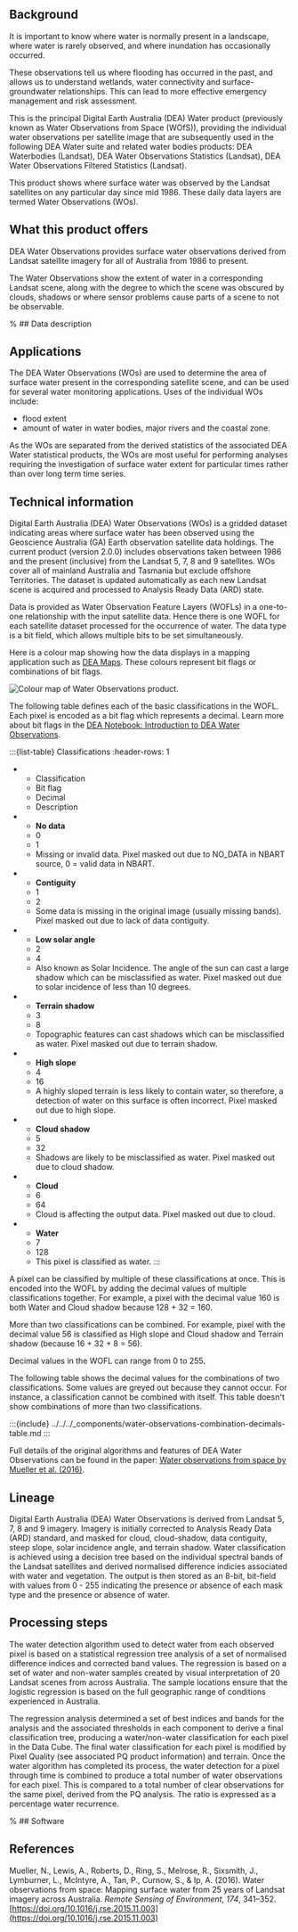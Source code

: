 ## Background

It is important to know where water is normally present in a landscape, where water is rarely observed, and where inundation has occasionally occurred.

These observations tell us where flooding has occurred in the past, and allows us to understand wetlands, water connectivity and surface-groundwater relationships. This can lead to more effective emergency management and risk assessment.

This is the principal Digital Earth Australia (DEA) Water product (previously known as Water Observations from Space (WOfS)), providing the individual water observations per satellite image that are subsequently used in the following DEA Water suite and related water bodies products: DEA Waterbodies (Landsat), DEA Water Observations Statistics (Landsat), DEA Water Observations Filtered Statistics (Landsat).

This product shows where surface water was observed by the Landsat satellites on any particular day since mid 1986. These daily data layers are termed Water Observations (WOs).

## What this product offers

DEA Water Observations provides surface water observations derived from Landsat satellite imagery for all of Australia from 1986 to present.

The Water Observations show the extent of water in a corresponding Landsat scene, along with the degree to which the scene was obscured by clouds, shadows or where sensor problems cause parts of a scene to not be observable.

% ## Data description

## Applications

The DEA Water Observations (WOs) are used to determine the area of surface water present in the corresponding satellite scene, and can be used for several water monitoring applications. Uses of the individual WOs include:
* flood extent
* amount of water in water bodies, major rivers and the coastal zone.

As the WOs are separated from the derived statistics of the associated DEA Water statistical products, the WOs are most useful for performing analyses requiring the investigation of surface water extent for particular times rather than over long term time series.

## Technical information

Digital Earth Australia (DEA) Water Observations (WOs) is a gridded dataset indicating areas where surface water has been observed using the Geoscience Australia (GA) Earth observation satellite data holdings. The current product (version 2.0.0) includes observations taken between 1986 and the present (inclusive) from the Landsat 5, 7, 8 and 9 satellites. WOs cover all of mainland Australia and Tasmania but exclude offshore Territories. The dataset is updated automatically as each new Landsat scene is acquired and processed to Analysis Ready Data (ARD) state. 

Data is provided as Water Observation Feature Layers (WOFLs) in a one-to-one relationship with the input satellite data. Hence there is one WOFL for each satellite dataset processed for the occurrence of water. The data type is a bit field, which allows multiple bits to be set simultaneously.

Here is a colour map showing how the data displays in a mapping application such as [DEA Maps](https://maps.dea.ga.gov.au/). These colours represent bit flags or combinations of bit flags.

![Colour map of Water Observations product.](/_files/water-observations/colour-map-water-observations.png)

The following table defines each of the basic classifications in the WOFL. Each pixel is encoded as a bit flag which represents a decimal. Learn more about bit flags in the [DEA Notebook: Introduction to DEA Water Observations](/notebooks/DEA_products/DEA_Water_Observations/).

:::{list-table} Classifications
:header-rows: 1

* - Classification
  - Bit flag
  - Decimal
  - Description

* - **No data**
  - 0
  - 1
  - Missing or invalid data. Pixel masked out due to NO_DATA in NBART source, 0 = valid data in NBART.

* - **Contiguity**
  - 1
  - 2
  - Some data is missing in the original image (usually missing bands). Pixel masked out due to lack of data contiguity.

* - **Low solar angle**
  - 2
  - 4
  - Also known as Solar Incidence. The angle of the sun can cast a large shadow which can be misclassified as water. Pixel masked out due to solar incidence of less than 10 degrees.

* - **Terrain shadow**
  - 3
  - 8
  - Topographic features can cast shadows which can be misclassified as water. Pixel masked out due to terrain shadow.

* - **High slope**
  - 4
  - 16
  - A highly sloped terrain is less likely to contain water, so therefore, a detection of water on this surface is often incorrect. Pixel masked out due to high slope.

* - **Cloud shadow**
  - 5
  - 32
  - Shadows are likely to be misclassified as water. Pixel masked out due to cloud shadow.

* - **Cloud**
  - 6
  - 64
  - Cloud is affecting the output data. Pixel masked out due to cloud.

* - **Water**
  - 7
  - 128
  - This pixel is classified as water.
:::

A pixel can be classified by multiple of these classifications at once. This is encoded into the WOFL by adding the decimal values of multiple classifications together. For example, a pixel with the decimal value 160 is both Water and Cloud shadow because 128 + 32 = 160.

More than two classifications can be combined. For example, pixel with the decimal value 56 is classified as High slope and Cloud shadow and Terrain shadow (because 16 + 32 + 8 = 56).

Decimal values in the WOFL can range from 0 to 255.

The following table shows the decimal values for the combinations of two classifications. Some values are greyed out because they cannot occur. For instance, a classification cannot be combined with itself. This table doesn't show combinations of more than two classifications.

:::{include} ../../../_components/water-observations-combination-decimals-table.md
:::

Full details of the original algorithms and features of DEA Water Observations can be found in the paper: [Water observations from space by Mueller et al. (2016)](https://doi.org/10.1016/j.rse.2015.11.003).

## Lineage

Digital Earth Australia (DEA) Water Observations is derived from Landsat 5, 7, 8 and 9 imagery. Imagery is initially corrected to Analysis Ready Data (ARD) standard, and masked for cloud, cloud-shadow, data contiguity, steep slope, solar incidence angle, and terrain shadow. Water classification is achieved using a decision tree based on the individual spectral bands of the Landsat satellites and derived normalised difference indicies associated with water and vegetation. The output is then stored as an 8-bit, bit-field with values from 0 - 255 indicating the presence or absence of each mask type and the presence or absence of water.

## Processing steps

The water detection algorithm used to detect water from each observed pixel is based on a statistical regression tree analysis of a set of normalised difference indices and corrected band values. The regression is based on a set of water and non-water samples created by visual interpretation of 20 Landsat scenes from across Australia. The sample locations ensure that the logistic regression is based on the full geographic range of conditions experienced in Australia.

The regression analysis determined a set of best indices and bands for the analysis and the associated thresholds in each component to derive a final classification tree, producing a water/non-water classification for each pixel in the Data Cube. The final water classification for each pixel is modified by Pixel Quality (see associated PQ product information) and terrain.
Once the water algorithm has completed its process, the water detection for a pixel through time is combined to produce a total number of water observations for each pixel. This is compared to a total number of clear observations for the same pixel, derived from the PQ analysis. The ratio is expressed as a percentage water recurrence.

% ## Software

## References

Mueller, N., Lewis, A., Roberts, D., Ring, S., Melrose, R., Sixsmith, J., Lymburner, L., McIntyre, A., Tan, P., Curnow, S., & Ip, A. (2016). Water observations from space: Mapping surface water from 25 years of Landsat imagery across Australia. *Remote Sensing of Environment*, *174*, 341–352. [https://doi.org/10.1016/j.rse.2015.11.003](https://doi.org/10.1016/j.rse.2015.11.003)

